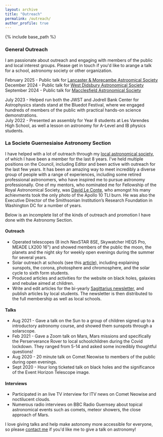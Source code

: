 ```yaml
---
layout: archive
title: "Outreach"
permalink: /outreach/
author_profile: true
---
```


{% include base_path %}

<h3>General Outreach</h3>

I am passionate about outreach and engaging with members of the public and local interest groups. Please get in touch if you'd like to arange a talk for a school, astronomy society or other organization. 

February 2025 - Public talk for [Lancaster & Morecambe Astroomical Society](https://lamasastro.wixsite.com/lamas)  
December 2024 - Public talk for [West Didsbury Astronomical Society](https://wp2019.wdas2.com/wp2019/)  
September 2024 - Public talk for [Macclesfield Astronomical Society](https://maccastrosoc.com/)  

July 2023 - Helped run both the JWST and Jodrell Bank Center for Astrophysics stands stand at the Bluedot Festival, where we engaged hundreds of members of the public with practical hands-on science demonstrations.  
July 2022 - Presented an assembly for Year 8 students at Les Varendes High School, as well a lesson on astronomy for A-Level and IB physics students.   

<h3>La Societe Guernesiaise Astronomy Section</h3>


I have helped with a lot of outreach through my [local astronomical society](http://www.astronomy.org.gg/), of which I have been a member for the last 8 years. I've held multiple positions on the Council, including Editor and been active with outreach for the last few years.
It has been an amazing way to meet incredibly a diverse group of people with a range of experiences, including some retired professional astronomers, who have inspired me to pursue astronomy professionally. One of my mentors, who nominated me for Fellowship of the Royal Astronomical Society, was [David Le Conte](https://www.astronomy.org.gg/more/articles/dleconte-obituary), who amongst his many achievments took the only photo of the Apollo 10 TLI burn. He was also the Executive Director of the Smithsonian Institution’s Research Foundation in Washington DC for a number of years.

Below is an incomplete list of the kinds of outreach and promotion I have done with the Astronomy Section. 

#### Outreach

* Operated telescopes (8 inch NexSTAR 8SE, Skywatcher HEQ5 Pro, MEADE LX200 16") and showed members of the public the moon, the planets and the night sky for weekly open evenings during the summer for several years.
* Solar outreach at schools (see this [article](https://guernseypress.com/news/2020/07/10/out-in-the-sun-all-in-the-name-of-science/)), including explaining sunspots, the corona, photosphere and chromosphere, and the solar cycle to sixth form students.
* Produced articles and activities for the website on black holes, galaxies and nebulae aimed at children.
* Write and edit articles for the bi-yearly [Sagittarius newsletter](http://www.astronomy.org.gg/more/newsletters), and publish articles by local students. The newsletter is then distributed to the full membership as well as local schools.


#### Talks

* Aug 2021 - Gave a talk on the Sun to a group of children signed up to a introductory astronomy course, and showed them sunspots through a solarscope.
* Feb 2021 - Gave a Zoom talk on Mars, Mars missions and specifically the Perserverance Rover to local schoolchildren during the Covid lockdown. They ranged from 5-14 and asked some incredibly thoughtful questions! 
* Aug 2020 - 20 minute talk on Comet Neowise to members of the public during open evenings.
* Sept 2020 - Hour long ticketed talk on black holes and the significance of the Event Horizon Telescope image.


#### Interviews

* Participated in an live TV interview for ITV news on Comet Neowise and noctilucent clouds.
* Numerous radio interviews on BBC Radio Guernsey about topical astronomical events such as comets, meteor showers, the close approach of Mars.

I love giving talks and help make astonomy more accessible for everyone, so please [contact me](mailto://tharvey303@gmail.com) if you'd like me to give a talk on astronomy!


